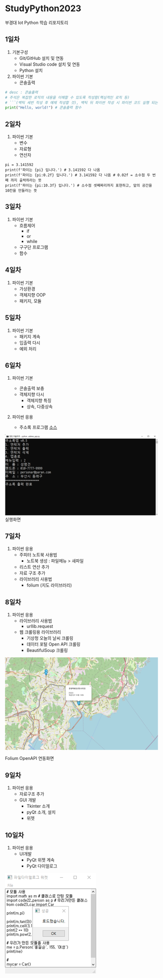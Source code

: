 # StudyPython2023
부경대 Iot Python 학습 리포지토리

## 1일차
1. 기본구성
    - Git/GitHub 설치 및 연동
    - Visual Studio code 설치 및 연동
    - Python 설치
2. 파이썬 기본
    - 콘솔출력

```python
# desc : 콘솔출력 
# 주석은 복잡한 로직의 내용을 이해할 수 있도록 작성함(핵심적인 로직 등)
# ```(백틱 세번 작성 후 예제 작성할 것), 백틱 뒤 파이썬 작성 시 파이썬 코드 실행 되는 것처럼 색이 보임. 이것을 깃허브에 올리게 되면 코드블럭이 생겨서 올라감
print("Hello, world!") # 콘솔출력 함수
```

## 2일차
1. 파이썬 기본
    - 변수
    - 자료형
    - 연산자

 ```
 pi = 3.141592
 print(f'파이는 {pi} 입니다.') # 3.141592 다 나옴
 print(f'파이는 {pi:0.2f} 입니다.') # 3.141592 다 나옴 # 0.02f = 소수점 두 번째 까지 출력하라는 뜻
 print(f'파이는 {pi:10.3f} 입니다.') # 소수점 셋째짜리까지 표현하고, 앞의 공간을 10칸을 만들라는 뜻
```

## 3일차
1. 파이썬 기본
    - 흐름제어
        - if
        - or
        - while
    - 구구단 프로그램
    - 함수

## 4일차
1. 파이썬 기본
    - 가상환경
    - 객체지향 OOP
    - 패키지, 모듈

## 5일차
1. 파이썬 기본
    - 패키지 계속
    - 입출력 다시
    - 예외 처리

## 6일차
1. 파이썬 기본
    - 콘솔출력 보충
    - 객체지향 다시
        - 객체지향 특징
        - 상속, 다중상속

2. 파이썬 응용
    - 주소록 프로그램 [소스](https://github.com/bookchon/StudyPython2023/blob/main/images/address_apk.png)

 ![실행화면](https://raw.githubusercontent.com/bookchon/StudyPython2023/main/images/address_apk.png)
 실행화면

## 7일차
1. 파이썬 응용
    - 주피터 노트북 사용법
        - 노트북 생성 : 파일메뉴 > 새파일
    - 리스트 연산 추가
    - 자료 구조 추가
    - 라이브러리 사용법
        - folium (지도 라이브러리) 

## 8일차
1. 파이썬 응용
    - 라이브러리 사용법
        - urllib.request
    - 웹 크롤링용 라이브러리
        - 기상청 오늘의 날씨 크롤링
        - 데이터 포털 Open API 크롤링
        - BeautifulSoup 크롤링

![실행화면](https://raw.githubusercontent.com/bookchon/StudyPython2023/main/images/jupyter_folium.PNG)

Folium OpenAPI 연동화면 

## 9일차
1. 파이썬 응용
    - 자료구조 추가
    - GUI 개발
        - Tkinter 소개
        - pyQt 소개, 설치
        - 위젯

## 10일차
1. 파이썬 응용
    - UI개발
        - PyQt 위젯 계속
        - PyQt 다이얼로그

![실행화면](https://raw.githubusercontent.com/bookchon/StudyPython2023/main/images/dailogue.png)
